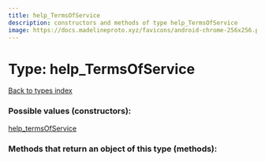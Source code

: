 ```yaml
---
title: help_TermsOfService
description: constructors and methods of type help_TermsOfService
image: https://docs.madelineproto.xyz/favicons/android-chrome-256x256.png
---
```

# Type: help\_TermsOfService  
[Back to types index](index.md)



### Possible values (constructors):

[help\_termsOfService](../constructors/help_termsOfService.md)  



### Methods that return an object of this type (methods):



